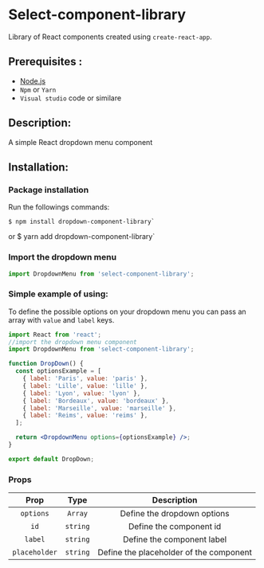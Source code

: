 # Select-component-library

Library of React components created using `create-react-app`.

## Prerequisites :

- [Node.js](https://nodejs.org/en/)
- `Npm` or `Yarn`
- `Visual studio` code or similare

## Description:

A simple React dropdown menu component

## Installation:

### Package installation

Run the followings commands:

    $ npm install dropdown-component-library`
or
    $ yarn add dropdown-component-library`

### Import the dropdown menu

```jsx
import DropdownMenu from 'select-component-library';
```

### Simple example of using:

To define the possible options on your dropdown menu you can pass an array with `value` and `label` keys.

```jsx
import React from 'react';
//import the dropdown menu component
import DropdownMenu from 'select-component-library';

function DropDown() {
  const optionsExample = [
    { label: 'Paris', value: 'paris' },
    { label: 'Lille', value: 'lille' },
    { label: 'Lyon', value: 'lyon' },
    { label: 'Bordeaux', value: 'bordeaux' },
    { label: 'Marseille', value: 'marseille' },
    { label: 'Reims', value: 'reims' },
  ];

  return <DropdownMenu options={optionsExample} />;
}

export default DropDown;
```

### Props

|     Prop      |   Type   |               Description               |
| :-----------: | :------: | :-------------------------------------: |
|   `options`   | `Array`  |       Define the dropdown options       |
|     `id`      | `string` |         Define the component id         |
|    `label`    | `string` |       Define the component label        |
| `placeholder` | `string` | Define the placeholder of the component |
